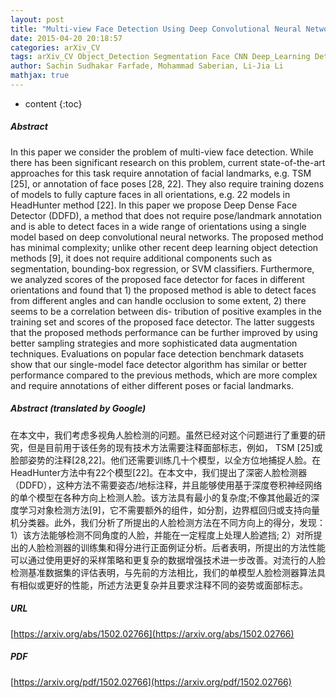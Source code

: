 ```yaml
---
layout: post
title: "Multi-view Face Detection Using Deep Convolutional Neural Networks"
date: 2015-04-20 20:18:57
categories: arXiv_CV
tags: arXiv_CV Object_Detection Segmentation Face CNN Deep_Learning Detection Face_Detection Relation
author: Sachin Sudhakar Farfade, Mohammad Saberian, Li-Jia Li
mathjax: true
---
```


* content
{:toc}

##### Abstract
In this paper we consider the problem of multi-view face detection. While there has been significant research on this problem, current state-of-the-art approaches for this task require annotation of facial landmarks, e.g. TSM [25], or annotation of face poses [28, 22]. They also require training dozens of models to fully capture faces in all orientations, e.g. 22 models in HeadHunter method [22]. In this paper we propose Deep Dense Face Detector (DDFD), a method that does not require pose/landmark annotation and is able to detect faces in a wide range of orientations using a single model based on deep convolutional neural networks. The proposed method has minimal complexity; unlike other recent deep learning object detection methods [9], it does not require additional components such as segmentation, bounding-box regression, or SVM classifiers. Furthermore, we analyzed scores of the proposed face detector for faces in different orientations and found that 1) the proposed method is able to detect faces from different angles and can handle occlusion to some extent, 2) there seems to be a correlation between dis- tribution of positive examples in the training set and scores of the proposed face detector. The latter suggests that the proposed methods performance can be further improved by using better sampling strategies and more sophisticated data augmentation techniques. Evaluations on popular face detection benchmark datasets show that our single-model face detector algorithm has similar or better performance compared to the previous methods, which are more complex and require annotations of either different poses or facial landmarks.

##### Abstract (translated by Google)
在本文中，我们考虑多视角人脸检测的问题。虽然已经对这个问题进行了重要的研究，但是目前用于该任务的现有技术方法需要注释面部标志，例如， TSM [25]或脸部姿势的注释[28,22]。他们还需要训练几十个模型，以全方位地捕捉人脸。在HeadHunter方法中有22个模型[22]。在本文中，我们提出了深密人脸检测器（DDFD），这种方法不需要姿态/地标注释，并且能够使用基于深度卷积神经网络的单个模型在各种方向上检测人脸。该方法具有最小的复杂度;不像其他最近的深度学习对象检测方法[9]，它不需要额外的组件，如分割，边界框回归或支持向量机分类器。此外，我们分析了所提出的人脸检测方法在不同方向上的得分，发现：1）该方法能够检测不同角度的人脸，并能在一定程度上处理人脸遮挡; 2）对所提出的人脸检测器的训练集和得分进行正面例证分析。后者表明，所提出的方法性能可以通过使用更好的采样策略和更复杂的数据增强技术进一步改善。对流行的人脸检测基准数据集的评估表明，与先前的方法相比，我们的单模型人脸检测器算法具有相似或更好的性能，所述方法更复杂并且要求注释不同的姿势或面部标志。

##### URL
[https://arxiv.org/abs/1502.02766](https://arxiv.org/abs/1502.02766)

##### PDF
[https://arxiv.org/pdf/1502.02766](https://arxiv.org/pdf/1502.02766)

